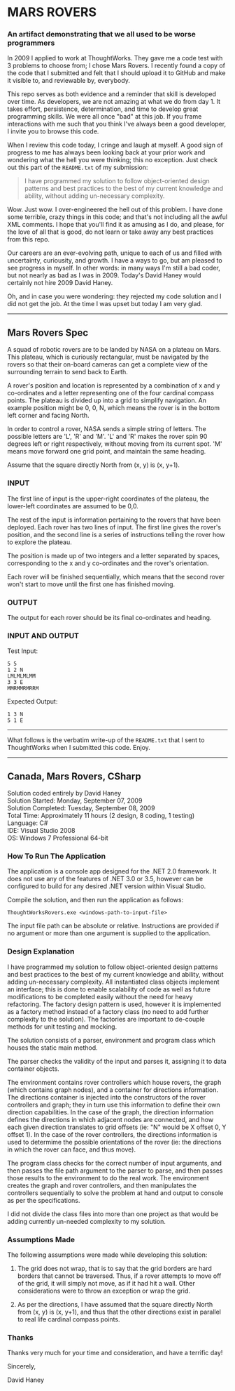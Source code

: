 # MARS ROVERS
### An artifact demonstrating that we all used to be worse programmers

In 2009 I applied to work at ThoughtWorks. They gave me a code test with 3 problems to choose from; I chose Mars Rovers. I recently found a copy of the code that I submitted and felt that I should upload it to GitHub and make it visible to, and reviewable by, everybody.

This repo serves as both evidence and a reminder that skill is developed over time. As developers, we are not amazing at what we do from day 1. It takes effort, persistence, determination, and time to develop great programming skills. We were all once "bad" at this job. If you frame interactions with me such that you think I've always been a good developer, I invite you to browse this code.

When I review this code today, I cringe and laugh at myself. A good sign of progress to me has always been looking back at your prior work and wondering what the hell you were thinking; this no exception. Just check out this part of the `README.txt` of my submission:

> I have programmed my solution to follow object-oriented design patterns and best practices to the best of my current knowledge and ability, without adding un-necessary complexity.

Wow. Just wow. I over-engineered the hell out of this problem. I have done some terrible, crazy things in this code; and that's not including all the awful XML comments. I hope that you'll find it as amusing as I do, and please, for the love of all that is good, do not learn or take away any best practices from this repo.

Our careers are an ever-evolving path, unique to each of us and filled with uncertainty, curiousity, and growth. I have a ways to go, but am pleased to see progress in myself. In other words: in many ways I'm still a bad coder, but not nearly as bad as I was in 2009. Today's David Haney would certainly not hire 2009 David Haney. 

Oh, and in case you were wondering: they rejected my code solution and I did not get the job. At the time I was upset but today I am very glad.

---

## Mars Rovers Spec

A squad of robotic rovers are to be landed by NASA on a plateau on Mars.
This plateau, which is curiously rectangular, must be navigated by the
rovers so that their on-board cameras can get a complete view of the
surrounding terrain to send back to Earth.

A rover's position and location is represented by a combination of x and y
co-ordinates and a letter representing one of the four cardinal compass
points. The plateau is divided up into a grid to simplify navigation. An
example position might be 0, 0, N, which means the rover is in the bottom
left corner and facing North.

In order to control a rover, NASA sends a simple string of letters. The
possible letters are 'L', 'R' and 'M'. 'L' and 'R' makes the rover spin 90
degrees left or right respectively, without moving from its current spot.
'M' means move forward one grid point, and maintain the same heading.

Assume that the square directly North from (x, y) is (x, y+1).

### INPUT

The first line of input is the upper-right coordinates of the plateau, the
lower-left coordinates are assumed to be 0,0.

The rest of the input is information pertaining to the rovers that have
been deployed. Each rover has two lines of input. The first line gives the
rover's position, and the second line is a series of instructions telling
the rover how to explore the plateau.

The position is made up of two integers and a letter separated by spaces,
corresponding to the x and y co-ordinates and the rover's orientation.

Each rover will be finished sequentially, which means that the second rover
won't start to move until the first one has finished moving.

### OUTPUT

The output for each rover should be its final co-ordinates and heading.

### INPUT AND OUTPUT

Test Input:
```
5 5
1 2 N
LMLMLMLMM
3 3 E
MMRMMRMRRM
```

Expected Output:
```
1 3 N
5 1 E
```

---

What follows is the verbatim write-up of the `README.txt` that I sent to ThoughtWorks when I submitted this code. Enjoy.

---

## Canada, Mars Rovers, CSharp

Solution coded entirely by David Haney  
Solution Started: Monday, September 07, 2009  
Solution Completed: Tuesday, September 08, 2009  
Total Time: Approximately 11 hours (2 design, 8 coding, 1 testing)  
Language: C#  
IDE: Visual Studio 2008  
OS: Windows 7 Professional 64-bit

### How To Run The Application

The application is a console app designed for the .NET 2.0 framework. It does not use any of the features 
of .NET 3.0 or 3.5, however can be configured to build for any desired .NET version within Visual Studio.

Compile the solution, and then run the application as follows:

`ThoughtWorksRovers.exe <windows-path-to-input-file>`

The input file path can be absolute or relative. Instructions are provided if no argument or more than 
one argument is supplied to the application.

### Design Explanation

I have programmed my solution to follow object-oriented design patterns and best practices to 
the best of my current knowledge and ability, without adding un-necessary complexity. All 
instantiated class objects implement an interface; this is done to enable scalability of code 
as well as future modifications to be completed easily without the need for heavy refactoring. 
The factory design pattern is used, however it is implemented as a factory method instead of a 
factory class (no need to add further complexity to the solution). The factories are important 
to de-couple methods for unit testing and mocking.

The solution consists of a parser, environment and program class which houses the static main method.

The parser checks the validity of the input and parses it, assigning it to data container objects.

The environment contains rover controllers which house rovers, the graph (which contains graph 
nodes), and a container for directions information. The directions container is injected into 
the constructors of the rover controllers and graph; they in turn use this information to define 
their own direction capabilities. In the case of the graph, the direction information defines the 
directions in which adjacent nodes are connected, and how each given direction translates to grid offsets 
(ie: "N" would be X offset 0, Y offset 1). In the case of the rover controllers, the directions 
information is used to determime the possible orientations of the rover (ie: the directions in which 
the rover can face, and thus move).

The program class checks for the correct number of input arguments, and then passes the file path argument 
to the parser to parse, and then passes those results to the environment to do the real work. The 
environment creates the graph and rover controllers, and then manipulates the controllers sequentially 
to solve the problem at hand and output to console as per the specifications.

I did not divide the class files into more than one project as that would be adding currently un-needed
complexity to my solution.

### Assumptions Made

The following assumptions were made while developing this solution:

1. The grid does not wrap, that is to say that the grid borders are hard borders that cannot be 
traversed. Thus, if a rover attempts to move off of the grid, it will simply not move, as if it 
had hit a wall. Other considerations were to throw an exception or wrap the grid.

2. As per the directions, I have assumed that the square directly North from (x, y) is (x, y+1), 
and thus that the other directions exist in parallel to real life cardinal compass points.

### Thanks

Thanks very much for your time and consideration, and have a terrific day!

Sincerely,

David Haney
